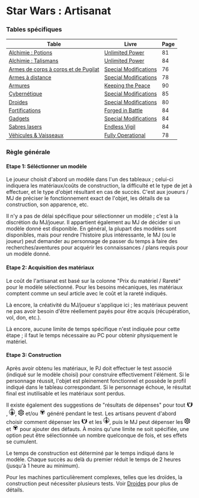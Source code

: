 
# Star Wars : Artisanat

### Tables spécifiques
Table | Livre | Page
--- | --- | ---
[Alchimie : Potions](tables/alch_potions.md) | [Unlimited Power](https://thetrove.is/Books/Star%20Wars%20[multi]/FFG/Force%20and%20Destiny/Force%20and%20Destiny%20-%20(SWF52)%20Unlimited%20Power.pdf#page=84) | 81
[Alchimie : Talismans](tables/alch_talismans.md) | [Unlimited Power](https://thetrove.is/Books/Star%20Wars%20[multi]/FFG/Force%20and%20Destiny/Force%20and%20Destiny%20-%20(SWF52)%20Unlimited%20Power.pdf#page=87) | 84
[Armes de corps à corps et de Pugilat](tables/melee.md) | [Special Modifications](https://thetrove.is/Books/Star%20Wars%20[multi]/FFG/Edge%20of%20the%20Empire/Edge%20of%20the%20Empire%20-%20%28SWE14%29%20Special%20Modifications.pdf#page=80) | 76
[Armes à distance](tables/ranged.md) | [Special Modifications](https://thetrove.is/Books/Star%20Wars%20[multi]/FFG/Edge%20of%20the%20Empire/Edge%20of%20the%20Empire%20-%20%28SWE14%29%20Special%20Modifications.pdf#page=82) | 78
[Armures](tables/armor.md) | [Keeping the Peace](https://thetrove.is/Books/Star%20Wars%20[multi]/FFG/Force%20and%20Destiny/Force%20and%20Destiny%20-%20(SWF24)%20Keeping%20the%20Peace.pdf#page=94) | 90
[Cybernétique](tables/cyber.md) | [Special Modifications](https://thetrove.is/Books/Star%20Wars%20[multi]/FFG/Edge%20of%20the%20Empire/Edge%20of%20the%20Empire%20-%20%28SWE14%29%20Special%20Modifications.pdf#page=89) | 85
[Droides](tables/droid.md) | [Special Modifications](https://thetrove.is/Books/Star%20Wars%20[multi]/FFG/Edge%20of%20the%20Empire/Edge%20of%20the%20Empire%20-%20%28SWE14%29%20Special%20Modifications.pdf#page=84) | 80
[Fortifications](tables/fortifications.md) | [Forged in Battle](https://thetrove.is/Books/Star%20Wars%20[multi]/FFG/Age%20of%20Rebellion/Age%20of%20Rebellion%20-%20%28SWA42%29%20Forged%20in%20Battle.pdf#page=86) | 84
[Gadgets](tables/gadgets.md) | [Special Modifications](https://thetrove.is/Books/Star%20Wars%20[multi]/FFG/Edge%20of%20the%20Empire/Edge%20of%20the%20Empire%20-%20%28SWE14%29%20Special%20Modifications.pdf#page=88) | 84
[Sabres lasers](tables/lightsaber.md) | [Endless Vigil](https://thetrove.is/Books/Star%20Wars%20[multi]/FFG/Force%20and%20Destiny/Force%20and%20Destiny%20-%20(SWF30)%20Endless%20Vigil.pdf#page=87) | 84
[Véhicules & Vaisseaux](tables/vehicles.md) | [Fully Operational](https://download1590.mediafire.com/4tttof3mhiwg/6b4odeg0xcr428k/Fully+Operational+%28Engineer+Sourcebook%29.pdf#page=81) | 78

### Règle générale
#### Etape 1: Séléctionner un modèle
Le joueur choisit d'abord un modèle dans l'un des tableaux ; celui-ci indiquera les matériaux/coûts de construction, la difficulté et le type de jet à effectuer, et le type d'objet résultant en cas de succès. C'est aux joueurs / MJ de préciser le fonctionnement exact de l'objet, les détails de sa construction, son apparence, etc.

Il n'y a pas de délai spécifique pour sélectionner un modèle ; c'est à la discrétion du MJ/joueur. Il appartient également au MJ de décider si un modèle donné est disponible. En général, la plupart des modèles sont disponibles, mais pour rendre l'histoire plus intéressante, le MJ (ou le joueur) peut demander au personnage de passer du temps à faire des recherches/aventures pour acquérir les connaissances / plans requis pour un modèle donné.

#### Etape 2: Acquisition des matériaux
Le coût de l'artisanat est basé sur la colonne "Prix du matériel / Rareté" pour le modèle sélectionné. Pour les besoins mécaniques, les matériaux comptent comme un seul article avec le coût et la rareté indiqués.

Là encore, la créativité du MJ/joueur s'applique ici ; les matériaux peuvent ne pas avoir besoin d'être réellement payés pour être acquis (récupération, vol, don, etc.).

Là encore, aucune limite de temps spécifique n'est indiquée pour cette étape ; il faut le temps nécessaire au PC pour obtenir physiquement le matériel.

#### Etape 3: Construction
Après avoir obtenu les matériaux, le PJ doit effectuer le test associé (indiqué sur le modèle choisi) pour construire effectivement l'élément. Si le personnage réussit, l'objet est pleinement fonctionnel et possède le profil indiqué dans le tableau correspondant. Si le personnage échoue, le résultat final est inutilisable et les matériaux sont perdus.

Il existe également des suggestions de "résultats de dépenses" pour tout <img src="images/advantage.png" width="16">, <img src="images/triomphe.png" width="16">, <img src="images/threat.png" width="16"> et/ou <img src="images/despair.png" width="16"> généré pendant le test. Les artisans peuvent d'abord choisir comment dépenser les <img src="images/advantage.png" width="16"> et les <img src="images/triomphe.png" width="16">, puis le MJ peut dépenser les <img src="images/threat.png" width="16"> et <img src="images/despair.png" width="16"> pour ajouter des défauts. À moins qu'une limite ne soit spécifiée, une option peut être sélectionnée un nombre quelconque de fois, et ses effets se cumulent.

Le temps de construction est déterminé par le temps indiqué dans le modèle. Chaque succès au delà du premier réduit le temps de 2 heures (jusqu'à 1 heure au minimum).

Pour les machines particulièrement complexes, telles que les droïdes, la construction peut nécessiter plusieurs tests. Voir [Droides](tables/droid.md) pour plus de détails.
